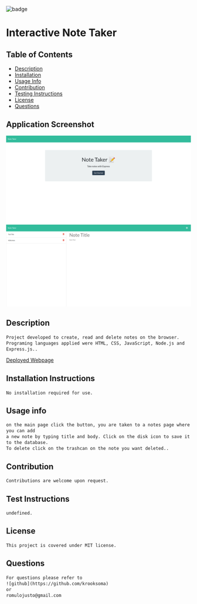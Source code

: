 ![badge](https://img.shields.io/static/v1?label=license&message=MIT&color=<green>)

# Interactive Note Taker


    
    

## Table of Contents
    
* [Description](#description)
* [Installation](#installation-instructions)
* [Usage Info](#usage-info)
* [Contribution](#contribution)
* [Testing Instructions](#test-instructions)
* [License](#license)
* [Questions](#questions)
  
## Application Screenshot  
 ![Screenshot 1](./Develop/public/assets/arcane-ridge-41546.herokuapp.com_.png)
 ![Screenshot 2](./Develop/public/assets/arcane-ridge-41546.herokuapp.com_notes.png)

## Description
    Project developed to create, read and delete notes on the browser. 
    Programing languages applied were HTML, CSS, JavaScript, Node.js and Express.js..
    
[Deployed Webpage](https://arcane-ridge-41546.herokuapp.com/)    

## Installation Instructions
    No installation required for use.

## Usage info
    on the main page click the button, you are taken to a notes page where you can add
    a new note by typing title and body. Click on the disk icon to save it to the database.
    To delete click on the trashcan on the note you want deleted..

## Contribution
    Contributions are welcome upon request.

## Test Instructions
    undefined.    

## License
    This project is covered under MIT license.

## Questions
    For questions please refer to 
    ![github](https://github.com/krooksoma)  
    or
    romulojusto@gmail.com
    
